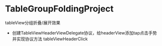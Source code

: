 # TableGroupFoldingProject
tableView分组折叠/展开效果

- 创建TableViewHeaderViewDelegate协议，给headerView添加tap点击手势并实现协议方法 tableViewHeaderClick
